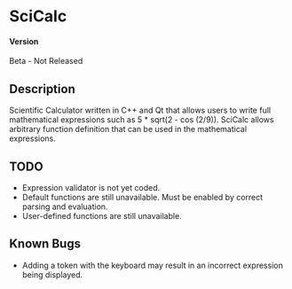 # SciCalc
#### Version
Beta - Not Released

## Description
Scientific Calculator written in C++ and Qt that allows users to write full mathematical expressions such as 5 * sqrt(2 - cos (2/9)). SciCalc allows arbitrary function definition that can be used in the mathematical expressions.

## TODO
* Expression validator is not yet coded.
* Default functions are still unavailable. Must be enabled by correct parsing and evaluation.
* User-defined functions are still unavailable.

## Known Bugs
* Adding a token with the keyboard may result in an incorrect expression being displayed.

